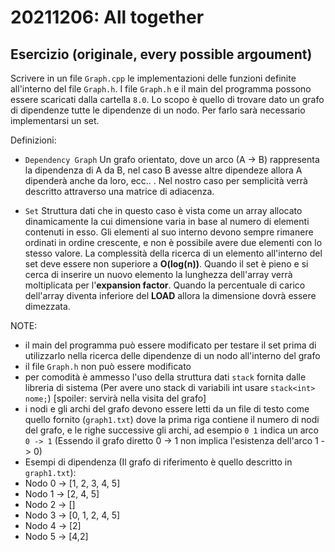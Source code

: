 
# 20211206: All together

## Esercizio (originale, every possible argoument)


Scrivere in un file `Graph.cpp` le implementazioni delle funzioni definite all'interno del file `Graph.h`.
I file `Graph.h` e il main del programma possono essere scaricati dalla cartella `8.0`.
Lo scopo è quello di trovare dato un grafo di dipendenze tutte le dipendenze di un nodo. Per farlo sarà necessario implementarsi un set.

Definizioni:

- `Dependency Graph`
   Un grafo orientato, dove un arco (A -> B) rappresenta la dipendenza di A da B, nel caso B avesse altre dipendeze allora A dipenderà anche da loro, ecc.. . Nel nostro caso per semplicità verrà descritto attraverso una matrice di adiacenza.

- `Set`
   Struttura dati che in questo caso è vista come un array allocato dinamicamente la cui dimensione varia in base al numero di elementi contenuti in esso. Gli elementi al suo interno devono sempre rimanere ordinati in ordine crescente, e non è possibile avere due elementi con lo stesso valore.
   La complessità della ricerca di un elemento all'interno del set deve essere non superiore a __O(log(n))__.
   Quando il set è pieno e si cerca di inserire un nuovo elemento la lunghezza dell'array verrà moltiplicata per l'__expansion factor__.
   Quando la percentuale di carico dell'array diventa inferiore del __LOAD__ allora la dimensione dovrà essere dimezzata.

NOTE:
 - il main del programma può essere modificato per testare il set prima di utilizzarlo nella ricerca delle dipendenze di un nodo all'interno del grafo
 - il file `Graph.h` non può essere modificato
 - per comodità è ammesso l'uso della struttura dati `stack` fornita dalle libreria di sistema (Per avere uno stack di variabili int usare `stack<int> nome;`) [spoiler: servirà nella visita del grafo]
 - i nodi e gli archi del grafo devono essere letti da un  file di testo come quello fornito (`graph1.txt`) dove la prima riga contiene il numero di nodi del grafo, e le righe successive gli archi, ad esempio `0 1` indica un arco `0 -> 1` (Essendo il grafo diretto 0 -> 1 non implica l'esistenza dell'arco 1 -> 0)
 - Esempi di dipendenza (Il grafo di riferimento è quello descritto in `graph1.txt`): 
  - Nodo 0 -> [1, 2, 3, 4, 5]
  - Nodo 1 -> [2, 4, 5]
  - Nodo 2 ->  []
  - Nodo 3 -> [0, 1, 2, 4, 5]
  - Nodo 4 -> [2]
  - Nodo 5 -> [4,2]

 
